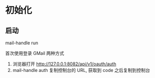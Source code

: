 # 初始化
## 启动 
mail-handle run

首次使用登录 GMail 两种方式
1. 浏览器打开 http://127.0.0.1:8082/api/v1/oauth/auth
2. mail-handle auth
 复制控制台的 URL, 获取到 code 之后复制到控制台


